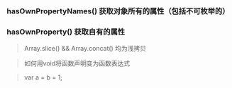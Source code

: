 ### hasOwnPropertyNames() 获取对象所有的属性（包括不可枚举的）
### hasOwnProperty() 获取自有的属性

> Array.slice() && Array.concat() 均为浅拷贝


> 如何用void将函数声明变为函数表达式

> var a = b = 1;